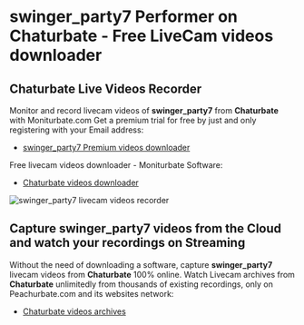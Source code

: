 # swinger_party7 Performer on Chaturbate - Free LiveCam videos downloader

## Chaturbate Live Videos Recorder

Monitor and record livecam videos of **swinger_party7** from **Chaturbate** with Moniturbate.com
Get a premium trial for free by just and only registering with your Email address:
* [swinger_party7 Premium videos downloader](https://moniturbate.com/request-demo-licence-key.html)

Free livecam videos downloader - Moniturbate Software:
* [Chaturbate videos downloader](https://moniturbate.com/moniturbate-download-software.html)

![swinger_party7 livecam videos recorder](https://peachurnet.com/templates/moniturbate-software.png)


## Capture swinger_party7 videos from the Cloud and watch your recordings on Streaming

Without the need of downloading a software, capture **swinger_party7** livecam videos from **Chaturbate** 100% online.
Watch Livecam archives from **Chaturbate** unlimitedly from thousands of existing recordings, only on Peachurbate.com and its websites network:
* [Chaturbate videos archives](https://peachurnet.com/)